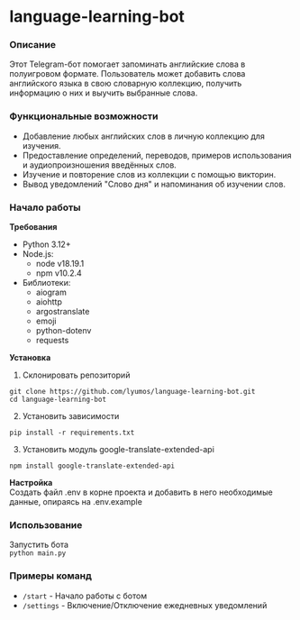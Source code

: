 # language-learning-bot

### **Описание**

Этот Telegram-бот помогает запоминать английские слова в полуигровом формате. Пользователь может добавить слова английского языка в свою словарную коллекцию, получить информацию о них и выучить выбранные слова.<br>

### **Функциональные возможности**
- Добавление любых английских слов в личную коллекцию для изучения.
- Предоставление определений, переводов, примеров использования и аудиопроизношения введённых слов.
- Изучение и повторение слов из коллекции с помощью викторин.
- Вывод уведомлений "Слово дня" и напоминания об изучении слов.

### **Начало работы**

**Требования**
* Python 3.12+
* Node.js:
  * node v18.19.1 
  * npm v10.2.4
* Библиотеки:
  * aiogram
  * aiohttp
  * argostranslate
  * emoji
  * python-dotenv
  * requests

**Установка**
1. Склонировать репозиторий

`git clone https://github.com/lyumos/language-learning-bot.git`<br>
`cd language-learning-bot`

2. Установить зависимости

`pip install -r requirements.txt`

3. Установить модуль google-translate-extended-api

`npm install google-translate-extended-api`

**Настройка**
<br>Создать файл .env в корне проекта и добавить в него необходимые данные, опираясь на .env.example

### Использование 

Запустить бота
<br>`python main.py`

### Примеры команд
* `/start` - Начало работы с ботом
* `/settings` - Включение/Отключение ежедневных уведомлений
